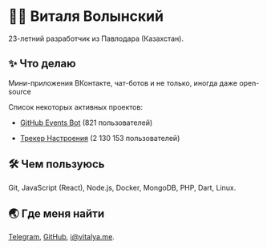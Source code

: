 
<h1>👨‍🦰 Виталя Волынский</h1>
<p>23-летний разработчик из Павлодара (Казахстан).</p>
<h2>✨ Что делаю</h2>
<p>Мини-приложения ВКонтакте, чат-ботов и не только, иногда даже open-source</p>
<p>Список некоторых активных проектов:</p>
<ul>
<li>
<p><a href="https://vk.com/githubbot">GitHub Events Bot</a> (821 пользователей)</p>
</li>
<li>
<p><a href="https://vk.com/moodapp">Трекер Настроения</a> (2 130 153 пользователей)</p>
</li>
</ul>
<h2>🛠️ Чем пользуюсь</h2>
<p>Git, JavaScript (React), Node.js, Docker, MongoDB, PHP, Dart, Linux.</p>
<h2>🌏 Где меня найти</h2>
<p><a href="https://t.me/vitalyavolyn">Telegram</a>, <a href="https://github.com/vitalyavolyn">GitHub</a>, <a href="mailto:i@vitalya.me">i@vitalya.me</a>.</p>

